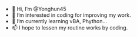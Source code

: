 - 👋 Hi, I’m @Yonghun45
- 👀 I’m interested in coding for improving my work.
- 🌱 I’m currently learning vBA, Phython...
- 📫 I hope to lessen my routine works by coding. 

<!---
Yonghun45/Yonghun45 is a ✨ special ✨ repository because its `README.md` (this file) appears on your GitHub profile.
You can click the Preview link to take a look at your changes.
--->
